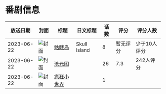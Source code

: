 # 番剧信息

|放送日期|封面|标题|日文标题|话数|评分|评分人数|
|---|---|---|---|---|---|---|
|2023-06-22|![封面](https://lain.bgm.tv/pic/cover/c/88/7d/326525_ufUN9.jpg)|[骷髅岛](https://bangumi.tv/subject/326525)|Skull Island|8|暂无评分|少于10人评分|
|2023-06-22|![封面](https://lain.bgm.tv/pic/cover/c/19/a5/403607_k0gXS.jpg)|[沧元图](https://bangumi.tv/subject/403607)||26|7.3|242人评分|
|2023-06-22|![封面](https://lain.bgm.tv/pic/cover/c/60/1d/428752_DwQV1.jpg)|[疯狂小世界](https://bangumi.tv/subject/428752)||1|||
